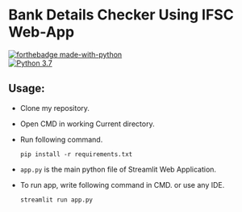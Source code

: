 







# Bank Details Checker Using IFSC Web-App

[![forthebadge made-with-python](http://ForTheBadge.com/images/badges/made-with-python.svg)](https://www.python.org/)                 
[![Python 3.7](https://img.shields.io/badge/python-3.7-blue.svg)](https://www.python.org/downloads/release/python-360/)   


## Usage:

- Clone my repository.
- Open CMD in working Current directory.
- Run following command.

  ```
  pip install -r requirements.txt
  ```
- `app.py` is the main python file of Streamlit Web Application.
- To run app, write following command in CMD. or use any IDE.

  ```
  streamlit run app.py
  ```

